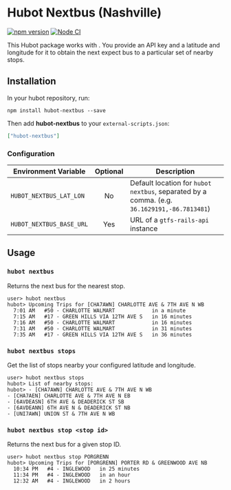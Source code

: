 # Hubot Nextbus (Nashville)

[![npm version](https://badge.fury.io/js/hubot-nextbus.svg)](http://badge.fury.io/js/hubot-nextbus) [![Node CI](https://github.com/transitnownash/hubot-nextbus/actions/workflows/nodejs.yml/badge.svg)](https://github.com/transitnownash/hubot-nextbus/actions/workflows/nodejs.yml)

This Hubot package works with . You provide an API key and a latitude and longitude for it to obtain the next expect bus to a particular set of nearby stops.

## Installation

In your hubot repository, run:

`npm install hubot-nextbus --save`

Then add **hubot-nextbus** to your `external-scripts.json`:

```json
["hubot-nextbus"]
```

### Configuration

| Environment Variable    | Optional | Description                             |
| ----------------------- | :------: | ----------------------------------------|
| `HUBOT_NEXTBUS_LAT_LON` | No       | Default location for `hubot nextbus`, separated by a comma. (e.g. `36.1629191,-86.7813481`)|
| `HUBOT_NEXTBUS_BASE_URL`| Yes      | URL of a `gtfs-rails-api` instance |

## Usage

### `hubot nextbus`

Returns the next bus for the nearest stop.

```
user> hubot nextbus
hubot> Upcoming Trips for [CHA7AWN] CHARLOTTE AVE & 7TH AVE N WB
  7:01 AM   #50 - CHARLOTTE WALMART            in a minute    
  7:15 AM   #17 - GREEN HILLS VIA 12TH AVE S   in 16 minutes  
  7:16 AM   #50 - CHARLOTTE WALMART            in 16 minutes  
  7:31 AM   #50 - CHARLOTTE WALMART            in 31 minutes  
  7:35 AM   #17 - GREEN HILLS VIA 12TH AVE S   in 36 minutes  
```

### `hubot nextbus stops`

Get the list of stops nearby your configured latitude and longitude.

```
user> hubot nextbus stops
hubot> List of nearby stops:
hubot> - [CHA7AWN] CHARLOTTE AVE & 7TH AVE N WB
- [CHA7AEN] CHARLOTTE AVE & 7TH AVE N EB
- [6AVDEASN] 6TH AVE & DEADERICK ST SB
- [6AVDEANN] 6TH AVE N & DEADERICK ST NB
- [UNI7AWN] UNION ST & 7TH AVE N WB
```

### `hubot nextbus stop <stop id>`

Returns the next bus for a given stop ID.

```
user> hubot nextbus stop PORGRENN
hubot> Upcoming Trips for [PORGRENN] PORTER RD & GREENWOOD AVE NB
  10:34 PM   #4 - INGLEWOOD   in 25 minutes  
  11:34 PM   #4 - INGLEWOOD   in an hour     
  12:32 AM   #4 - INGLEWOOD   in 2 hours 
```
